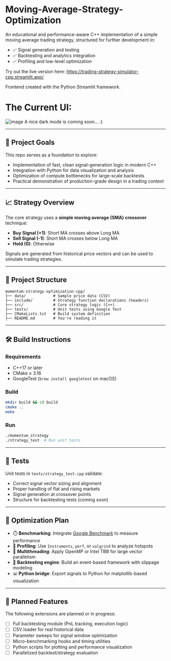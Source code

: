 # Moving-Average-Strategy-Optimization

An educational and performance-aware C++ implementation of a simple moving average trading strategy, structured for further development in:

- ✅ Signal generation and testing  
- ✅ Backtesting and analytics integration  
- ✅ Profiling and low-level optimization


Try out the live version here: https://trading-strategy-simulator-cpp.streamlit.app/

Frontend created with the Python Streamlit framework.

# The Current UI:
![image](https://github.com/user-attachments/assets/08bfb3d4-3c33-4050-a37c-063c75212771)
A nice dark mode is coming soon... :)

---

## 🚀 Project Goals

This repo serves as a foundation to explore:

- Implementation of fast, clean signal-generation logic in modern C++
- Integration with Python for data visualization and analysis
- Optimization of compute bottlenecks for large-scale backtests
- Practical demonstration of production-grade design in a trading context

---

## 📈 Strategy Overview

The core strategy uses a **simple moving average (SMA) crossover** technique:

- **Buy Signal (+1)**: Short MA crosses above Long MA  
- **Sell Signal (-1)**: Short MA crosses below Long MA  
- **Hold (0)**: Otherwise

Signals are generated from historical price vectors and can be used to simulate trading strategies.

---

## 📁 Project Structure

```
momentum-strategy-optimization-cpp/
├── data/            # Sample price data (CSV)
├── include/         # Strategy function declarations (headers)
├── src/             # Core strategy logic (C++)
├── tests/           # Unit tests using Google Test
├── CMakeLists.txt   # Build system definition
├── README.md        # You're reading it
```

---

## 🛠️ Build Instructions

### Requirements

- C++17 or later
- CMake ≥ 3.16
- GoogleTest (`brew install googletest` on macOS)

### Build

```bash
mkdir build && cd build
cmake ..
make
```

### Run

```bash
./momentum_strategy
./strategy_test  # Run unit tests
```

---

## 🧪 Tests

Unit tests in `tests/strategy_test.cpp` validate:

- Correct signal vector sizing and alignment
- Proper handling of flat and rising markets
- Signal generation at crossover points
- Structure for backtesting tests (coming soon)

---

## 🔬 Optimization Plan

- ⏱️ **Benchmarking**: Integrate [Google Benchmark](https://github.com/google/benchmark) to measure performance  
- 🧠 **Profiling**: Use `Instruments`, `perf`, or `valgrind` to analyze hotspots  
- 🧵 **Multithreading**: Apply OpenMP or Intel TBB for large vector parallelism  
- 🧪 **Backtesting engine**: Build an event-based framework with slippage modeling  
- 📊 **Python bridge**: Export signals to Python for matplotlib-based visualization  

---

## 📌 Planned Features

The following extensions are planned or in progress:

- [ ] Full backtesting module (PnL tracking, execution logic)
- [ ] CSV loader for real historical data
- [ ] Parameter sweeps for signal window optimization
- [ ] Micro-benchmarking hooks and timing utilities
- [ ] Python scripts for plotting and performance visualization
- [ ] Parallelized backtest/strategy evaluation
